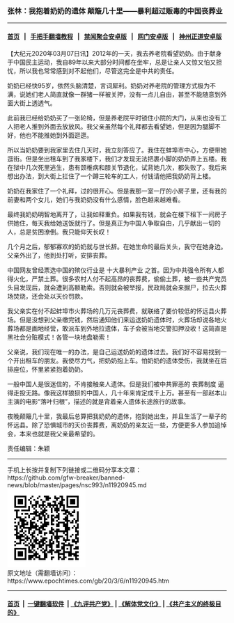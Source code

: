 ### 张林：我抱着奶奶的遗体 颠簸几十里——暴利超过贩毒的中国丧葬业
------------------------

#### [首页](https://github.com/gfw-breaker/banned-news/blob/master/README.md) &nbsp;&nbsp;|&nbsp;&nbsp; [手把手翻墙教程](https://github.com/gfw-breaker/guides/wiki) &nbsp;&nbsp;|&nbsp;&nbsp; [禁闻聚合安卓版](https://github.com/gfw-breaker/bn-android) &nbsp;&nbsp;|&nbsp;&nbsp; [网门安卓版](https://github.com/oGate2/oGate) &nbsp;&nbsp;|&nbsp;&nbsp; [神州正道安卓版](https://github.com/SzzdOgate/update) 



<div><p>
 【大纪元2020年03月07日讯】2012年的一天，我去养老院看望奶奶。由于献身于中国民主运动，我自89年以来大部分时间都在坐牢，总是让亲人又惊又怕又担忧，所以我也常常感到对不起他们，尽管这完全是中共的责任。
</p>
<p>
 奶奶已经快95岁，依然头脑清楚，言词犀利。奶奶对养老院的管理方式极为不满，说她们老人简直就像一群猪一样被关押，没有一点儿自由，甚至不能随意到外面大街上透透气。
</p>
<p>
 此前我已经给奶奶买了一张轮椅，但是养老院平时锁住小院的大门，从来也没有工人把老人推到外面去放放风。我父亲虽然每个礼拜都去看望她，但是因为腿脚不好，他也不能推她到外面逛逛。
</p>
<p>
 所以当奶奶要到我家里去住几天时，我立刻答应了。我住在蚌埠市中心，方便带她逛街。但是坐出租车到了我家楼下，我们才发现无法把裹小脚的奶奶弄上五楼。我在狱中几次死里逃生，患有颈椎病和膝关节退化，试背她几次，都失败了。我后来想出办法，到大街上拦住了一个蹲三轮车的工人，付钱请他把我奶奶背上楼。
</p>
<p>
 奶奶在我家住了一个礼拜，过的很开心。但是我那一室一厅的小房子里，还有我的前妻和两个女儿，她们与我奶奶没有什么感情，脸色越来越难看。
</p>
<p>
 最终我奶奶明智地离开了，让我如释重负。如果我有钱，就会在楼下租下一间房子供她住，每天我给她送饭就行了。但是真正为中国人争取自由，几乎献出一切的人，总是贫困潦倒。我只能仰天长叹！
</p>
<p>
 几个月之后，郁郁寡欢的奶奶就与世长辞。在她生命的最后关头，我守在她身边。父亲外出了，他到处打听，安排丧葬。
</p>
<p>
 中国网友曾经票选中国的殡仪行业是
 <ok href="https://www.epochtimes.com/gb/tag/%E5%8D%81%E5%A4%A7%E6%9A%B4%E5%88%A9%E4%BA%A7%E4%B8%9A.html">
  十大暴利产业
 </ok>
 之首。因为中共强令所有人都得火化，严禁土葬。很多农村人付不起高昂的丧葬费，偷偷土葬，被一些共产党员头目发现后，就会遭到高额勒索。否则就会被举报，民政局就会来掘尸，拉去火葬场焚烧，还会处以天价罚款。
</p>
<p>
 我父亲实在付不起蚌埠市火葬场的几万元丧葬费，就联络了要价较低的怀远县火葬场。但是没想到父亲缴完钱，然后通知他们来运送奶奶遗体时，火葬场却说各地火葬场都是画地经营，敢派车到外地拉遗体，车子会被当地交警扣押没收！这简直是黑社会分赃模式！各管一块地盘勒索！
</p>
<p>
 父亲说，我们现在唯一的办法，是自己运送奶奶的遗体过去。我们好不容易找到一个开出租车的朋友。我使尽力气，把奶奶抱上车。怕奶奶的遗体受伤，我就坐在后排座位，怀里紧紧抱着奶奶。
</p>
<p>
 一般中国人是很迷信的，不肯接触亲人遗体。但是我们被中共罪恶的
 <ok href="https://www.epochtimes.com/gb/tag/%E4%B8%A7%E8%91%AC%E5%88%B6%E5%BA%A6.html">
  丧葬制度
 </ok>
 逼得走投无路。像我这样狼狈的中国人，几十年来肯定成千上万。甚至有一部赵本山主演的电影“落叶归根”，描述的就是背着亲人遗体长途旅行的故事。
</p>
<p>
 夜晚颠簸几十里，我最后总算把我奶奶的遗体，抱到她出生，并且生活了一辈子的怀远县。除了恐惧城市的天价丧葬费，离奶奶的亲友近一些，方便更多人参加追悼会，本来也就是我父亲最希望的。
</p>
<p>
 责任编辑：朱颖
</p>
</div>
<hr/>
手机上长按并复制下列链接或二维码分享本文章：<br/>
https://github.com/gfw-breaker/banned-news/blob/master/pages/nsc993/n11920945.md <br/>
<a href='https://github.com/gfw-breaker/banned-news/blob/master/pages/nsc993/n11920945.md'><img src='https://github.com/gfw-breaker/banned-news/blob/master/pages/nsc993/n11920945.md.png'/></a> <br/>
原文地址（需翻墙访问）：https://www.epochtimes.com/gb/20/3/6/n11920945.htm


------------------------
#### [首页](https://github.com/gfw-breaker/banned-news/blob/master/README.md) &nbsp;|&nbsp; [一键翻墙软件](https://github.com/gfw-breaker/nogfw/blob/master/README.md) &nbsp;| [《九评共产党》](https://github.com/gfw-breaker/9ping.md/blob/master/README.md#九评之一评共产党是什么) | [《解体党文化》](https://github.com/gfw-breaker/jtdwh.md/blob/master/README.md) | [《共产主义的终极目的》](https://github.com/gfw-breaker/gczydzjmd.md/blob/master/README.md)


<img src='http://gfw-breaker.win/banned-news/pages/nsc993/n11920945.md' width='0px' height='0px'/>